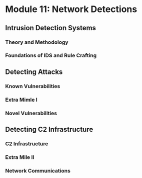 # Module 11: Network Detections

## Intrusion Detection Systems

### Theory and Methodology



### Foundations of IDS and Rule Crafting



## Detecting Attacks

### Known Vulnerabilities



### Extra Mimle I



### Novel Vulnerabilities



## Detecting C2 Infrastructure

### C2 Infrastructure



### Extra Mile II



### Network Communications

